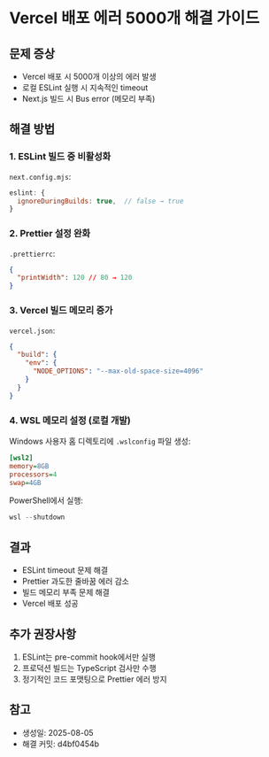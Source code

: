 # Vercel 배포 에러 5000개 해결 가이드

## 문제 증상

- Vercel 배포 시 5000개 이상의 에러 발생
- 로컬 ESLint 실행 시 지속적인 timeout
- Next.js 빌드 시 Bus error (메모리 부족)

## 해결 방법

### 1. ESLint 빌드 중 비활성화

`next.config.mjs`:

```javascript
eslint: {
  ignoreDuringBuilds: true,  // false → true
}
```

### 2. Prettier 설정 완화

`.prettierrc`:

```json
{
  "printWidth": 120 // 80 → 120
}
```

### 3. Vercel 빌드 메모리 증가

`vercel.json`:

```json
{
  "build": {
    "env": {
      "NODE_OPTIONS": "--max-old-space-size=4096"
    }
  }
}
```

### 4. WSL 메모리 설정 (로컬 개발)

Windows 사용자 홈 디렉토리에 `.wslconfig` 파일 생성:

```ini
[wsl2]
memory=8GB
processors=4
swap=4GB
```

PowerShell에서 실행:

```powershell
wsl --shutdown
```

## 결과

- ESLint timeout 문제 해결
- Prettier 과도한 줄바꿈 에러 감소
- 빌드 메모리 부족 문제 해결
- Vercel 배포 성공

## 추가 권장사항

1. ESLint는 pre-commit hook에서만 실행
2. 프로덕션 빌드는 TypeScript 검사만 수행
3. 정기적인 코드 포맷팅으로 Prettier 에러 방지

## 참고

- 생성일: 2025-08-05
- 해결 커밋: d4bf0454b

